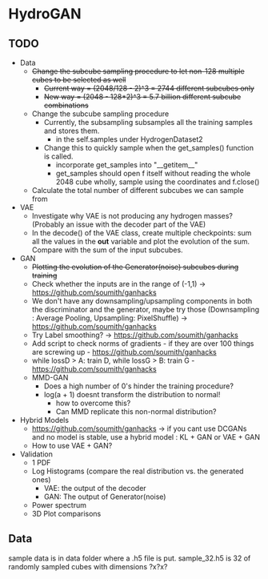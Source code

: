 # HydroGAN

## TODO
* Data
    * ~~Change the subcube sampling procedure to let non-128 multiple cubes to be selected as well~~
        * ~~Current way = (2048/128 - 2)^3 = 2744 different subcubes only~~
        * ~~New way = (2048 - 128*2)^3 = 5.7 billion different subcube combinations~~
    * Change the subcube sampling procedure
        * Currently, the subsampling subsamples all the training samples and stores them.
            * in the self.samples under HydrogenDataset2
        * Change this to quickly sample when the get_samples() function is called.
            * incorporate get_samples into "\_\_getitem\_\_"
            * get_samples should open f itself without reading the whole 2048 cube wholly, sample using the coordinates and f.close()
    * Calculate the total number of different subcubes we can sample from
* VAE
    * Investigate why VAE is not producing any hydrogen masses? (Probably an issue with the decoder part of the VAE)
    * In the decode() of the VAE class, create multiple checkpoints: sum all the values in the **out** variable and plot the evolution of the sum. Compare with the sum of the input subcubes.
* GAN
    * ~~Plotting the evolution of the Generator(noise) subcubes during training~~
    * Check whether the inputs are in the range of (-1,1) -> https://github.com/soumith/ganhacks
    * We don't have any downsampling/upsampling components in both the discriminator and the generator, maybe try those (Downsampling : Average Pooling, Upsampling: PixelShuffle) -> https://github.com/soumith/ganhacks
    * Try Label smoothing? -> https://github.com/soumith/ganhacks
    * Add script to check norms of gradients - if they are over 100 things are screwing up - https://github.com/soumith/ganhacks 
    * while lossD > A: train D, while lossG > B: train G - https://github.com/soumith/ganhacks 
    * MMD-GAN
        * Does a high number of 0's hinder the training procedure?
        * log(a + 1) doesnt transform the distribution to normal!
            * how to overcome this?
            * Can MMD replicate this non-normal distribution?
* Hybrid Models
    * https://github.com/soumith/ganhacks -> if you cant use DCGANs and no model is stable, use a hybrid model : KL + GAN or VAE + GAN
    * How to use VAE + GAN?
* Validation
    * 1 PDF
    * Log Histograms (compare the real distribution vs. the generated ones)
        * VAE: the output of the decoder
        * GAN: The output of Generator(noise)
    * Power spectrum
    * 3D Plot comparisons



## Data
sample data is in data folder where a .h5 file is put. sample_32.h5 is 32 of randomly sampled cubes with dimensions ?x?x?

